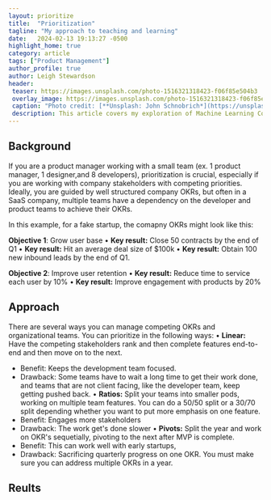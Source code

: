 ```yaml
---
layout: prioritize
title:  "Prioritization"
tagline: "My approach to teaching and learning"
date:   2024-02-13 19:13:27 -0500
highlight_home: true
category: article
tags: ["Product Management"]
author_profile: true
author: Leigh Stewardson
header:
 teaser: https://images.unsplash.com/photo-1516321318423-f06f85e504b3
 overlay_image: https://images.unsplash.com/photo-1516321318423-f06f85e504b3
 caption: "Photo credit: [**Unsplash: John Schnobrich*](https://unsplash.com/@johnschno)"
 description: This article covers my exploration of Machine Learning Course.
---
```


## Background
If you are a product manager working with a small team (ex. 1 product manager, 1 designer,and 8 developers), prioritization is crucial, especially if you are working with company stakeholders with competing priorities. Ideally, you are guided by well structured company OKRs, but often in a SaaS company, multiple teams have a dependency on the developer and product teams to achieve their OKRs.

In this example, for a fake startup, the comapny OKRs might look like this:

**Objective 1**: Grow user base
• **Key result:** Close 50 contracts by the end of Q1
• **Key result:** Hit an average deal size of $100k
• **Key result:** Obtain 100 new inbound leads by the end of Q1.

**Objective 2**: Improve user retention
• **Key result:** Reduce time to service each user by 10%
• **Key result:** Improve engagement with products by 20%

## Approach
There are several ways you can manage competing OKRs and organizational teams. You can prioritize in the following ways:
• **Linear:** Have the competing stakeholders rank and then complete features end-to-end and then move on to the next.
- Benefit: Keeps the development team focused.
- Drawback: Some teams have to wait a long time to get their work done, and teams that are not client facing, like the developer team, keep getting pushed back.
• **Ratios:** Split your teams into smaller pods, working on multiple team features. You can do a 50/50 split or a 30/70 split depending whether you want to put more emphasis on one feature.
- Benefit: Engages more stakeholders
- Drawback: The work get's done slower
• **Pivots:** Split the year and work on OKR's sequetially, pivoting to the next after MVP is complete.
- Benefit: This can work well with early startups, 
- Drawback: Sacrificing quarterly progress on one OKR. You must make sure you can address multiple OKRs in a year.

## Reults

